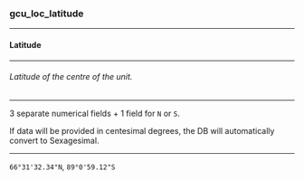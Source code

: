 ### gcu_loc_latitude



------
#### Latitude



------
###### Latitude of the centre of the unit.



------
3 separate numerical fields + 1 field for `N` or `S`.

If data will be provided in centesimal degrees, the DB will automatically convert to Sexagesimal.



------
`66°31'32.34"N`, `89°0'59.12"S`